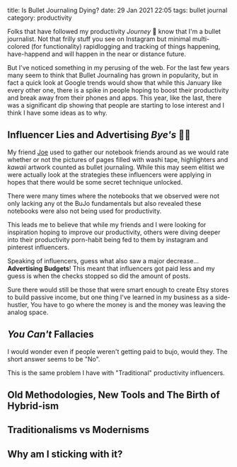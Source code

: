 title: Is Bullet Journaling Dying?
date: 29 Jan 2021 22:05
tags: bullet journal
category: productivity

Folks that have followed my productivity _Journey_ 💩 know that I'm a bullet journalist. Not that frilly stuff you see on Instagram but minimal multi-colored (for functionality) rapidlogging and tracking of things happening, have-happend and will happen in the near or distance future.

But I've noticed something in my perusing of the web. For the last few years many seem to think that Bullet Journaling has grown in popularity, but in fact a quick look at Google trends would show that while this January like every other one, there is a spike in people hoping to boost their productivity and break away from their phones and apps. This year, like the last, there was a significant dip showing that people are starting to lose interest and I think I have some ideas as to why.

## Influencer Lies and Advertising _Bye's_ 👋🏾 ##

My friend [Joe](https://twitch.tv/joebuhlig) used to gather our notebook friends around as we would rate whether or not the pictures of pages filled with washi tape, highlighters and _kawaii_ artwork counted as bullet journaling. While this may seem elitist we were actually look at the strategies these influencers were applying in hopes that there would be some secret technique unlocked.

There were many times where the notebooks that we observed were not only lacking any ot the BuJo fundamentals but also revealed these notebooks were also not being used for productivity. 

This leads me to believe that while my friends and I were looking for inspiration hoping to improve our productivity, others were diving deeper into their productivity porn-habit being fed to them by instagram and pinterest influencers.

Speaking of influencers, guess what also saw a major decrease... **Advertising Budgets**! This meant that influencers got paid less and my guess is when the checks stopped so did the amount of posts.

Sure there would still be those that were smart enough to create Etsy stores to build passive income, but one thing I've learned in my business as a side-hustler, You have to go where the money is and the money was leaving the analog space. 

## _You Can't_ Fallacies ##

I would wonder even if people weren't getting paid to bujo, would they. The short answer seems to be "No".

This is the same problem I have with "Traditional" productivity influencers.


## Old Methodologies, New Tools and The Birth of Hybrid-ism ##


## Traditionalisms vs Modernisms ##


## Why am I sticking with it? ##
